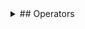 
<details><summary>## Operators</summary>
<p>

<details><summary>## <-</summary>
<p>

Move line to end of last line.

<details><summary>## Example</summary>
<p>

```js
    var x = 2
    <- * 2

    //x = 4
```

<p>
<details>

<p>
<details>

<details><summary>## -></summary>
<p>

Line separator.

<details><summary>## Example</summary>
<p>

```js
    var x = 2 ->var y = 1

    //x = 2
    //y = 1
```

<p>
<details>

<p>
<details>

<details><summary>## <<</summary>
<p>

Read.

<details><summary>## Example</summary>
<p>

```js
    var x = @shooting << duo1

    //x = is duo1 shooting
```

<p>
<details>

<p>
<details>

<p>
<details>

<details><summary>## Keywords</summary>
<p>



<p>
<details>

<details><summary>## Functions</summary>
<p>

<details><summary>## World</summary>
<p>

get_flag(name)

get_block(x, y)

get_building(x, y)

get_ore(x, y)

get_floor(x, y)

spawn(team, unit, x, y, rot)

fetch_build(team, block, link)

fetch_core(team, link)

fetch_player(team, link)

fetch_unit(team, link)

fetch_build_count(team, block)

fetch_core_count(team)

fetch_player_count(team)

fetch_unit_count(team)

<p>
<details>

color(r, g, b, a)

distance_radar(from, order, type0, type1, type2)

health_radar(from, order, type0, type1, type2)

shield_radar(from, order, type0, type1, type2)

armor_radar(from, order, type0, type1, type2)

max_health_radar(from, order, type0, type1, type2)

unit_distance_radar(order, type0, type1, type2)

unit_health_radar(order, type0, type1, type2)

unit_shield_radar(order, type0, type1, type2)

unit_armor_radar(order, type0, type1, type2)

unit_max_health_radar(order, type0, type1, type2)

unit_get_block(x, y, type, floor)

unit_inside(x, y, radius)

unit_locate_ore(ore, out x, out y)

unit_locate_build(type, enemy, out x, out y, found)

unit_locate_spawn(out x, out y, found)

unit_locate_damaged(out x, out y, found)

not(bool)

<details><summary>## Math</summary>
<p>

max(a, b)

min(a, b)

angle(x, y)

len(x, y)

noise(x, y)

abs(number)

log(number)

log10(number)

floor(number)

ceil(number)

sqrt(number)

rand(number)

sin(angle)

cos(angle)

tan(angle)

asin(angle)

acos(angle)

atan(angle)

<p>
<details>

<p>
<details>